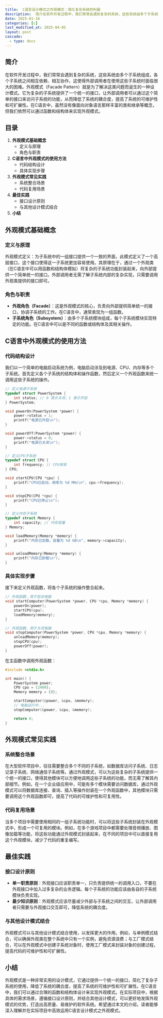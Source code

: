 ```yaml
---
title:  C语言设计模式之外观模式：简化复杂系统的利器
description:  简介在软件开发过程中，我们常常会遇到复杂的系统，这些系统由多个子系统组成，各个子系统之间相互依赖、相互协作，这使得外部调用者在使用这些子系统时面临很大的困难。外观模式（Facade Pattern）就是为了解决这类问题而诞生的一种设计模式。它为复杂的子系统提供了一个统一的接口，让外部调用者可以通过这个简单的接口来访问子系统的功能，从而降低了系统的耦合度，提高了系统的可维护性和可扩展性。在C语言中，虽然没有像面向对象语言那样丰富的类和继承等概念，但我们依然可以通过函数和结构体来实现外观模式。
date: 2025-01-16
categories: [c]
last_modified_at: 2025-04-05 
layout: post
cascade:
  - type: docs
---
```



## 简介
在软件开发过程中，我们常常会遇到复杂的系统，这些系统由多个子系统组成，各个子系统之间相互依赖、相互协作，这使得外部调用者在使用这些子系统时面临很大的困难。外观模式（Facade Pattern）就是为了解决这类问题而诞生的一种设计模式。它为复杂的子系统提供了一个统一的接口，让外部调用者可以通过这个简单的接口来访问子系统的功能，从而降低了系统的耦合度，提高了系统的可维护性和可扩展性。在C语言中，虽然没有像面向对象语言那样丰富的类和继承等概念，但我们依然可以通过函数和结构体来实现外观模式。

## 目录
1. **外观模式基础概念**
    - 定义与原理
    - 角色与职责
2. **C语言中外观模式的使用方法**
    - 代码结构设计
    - 具体实现步骤
3. **外观模式常见实践**
    - 系统整合场景
    - 代码复用场景
4. **最佳实践**
    - 接口设计原则
    - 与其他设计模式结合
5. **小结**

## 外观模式基础概念
### 定义与原理
外观模式定义：为子系统中的一组接口提供一个一致的界面，此模式定义了一个高层接口，这个接口使得这一子系统更加容易使用。其原理在于，通过一个外观类（在C语言中可以用函数和结构体模拟）将复杂的子系统功能封装起来，向外部提供一个简单统一的接口。外部调用者无需了解子系统内部的复杂实现，只需要调用外观类提供的接口即可。

### 角色与职责
- **外观角色（Facade）**：这是外观模式的核心，负责向外部提供简单统一的接口，协调子系统的工作。在C语言中，通常表现为一组函数。
- **子系统角色（Subsystem）**：由多个子系统模块组成，每个子系统模块实现特定的功能。在C语言中可以是不同的函数或结构体及其相关操作。

## C语言中外观模式的使用方法
### 代码结构设计
我们以一个简单的电脑启动系统为例，电脑启动涉及到电源、CPU、内存等多个子系统。首先定义各个子系统的结构体和操作函数，然后定义一个外观函数来统一调用这些子系统的操作。

```c
// 定义电源子系统
typedef struct PowerSystem {
    int status; // 0 表示关闭，1 表示开启
} PowerSystem;

void powerOn(PowerSystem *power) {
    power->status = 1;
    printf("电源已开启\n");
}

void powerOff(PowerSystem *power) {
    power->status = 0;
    printf("电源已关闭\n");
}

// 定义CPU子系统
typedef struct CPU {
    int frequency; // CPU频率
} CPU;

void startCPU(CPU *cpu) {
    printf("CPU已启动，频率为 %d MHz\n", cpu->frequency);
}

void stopCPU(CPU *cpu) {
    printf("CPU已停止\n");
}

// 定义内存子系统
typedef struct Memory {
    int capacity; // 内存容量
} Memory;

void loadMemory(Memory *memory) {
    printf("内存已加载，容量为 %d GB\n", memory->capacity);
}

void unloadMemory(Memory *memory) {
    printf("内存已卸载\n");
}
```

### 具体实现步骤
接下来定义外观函数，将各个子系统的操作整合起来。

```c
// 外观函数，用于启动电脑
void startComputer(PowerSystem *power, CPU *cpu, Memory *memory) {
    powerOn(power);
    startCPU(cpu);
    loadMemory(memory);
}

// 外观函数，用于关闭电脑
void stopComputer(PowerSystem *power, CPU *cpu, Memory *memory) {
    unloadMemory(memory);
    stopCPU(cpu);
    powerOff(power);
}
```

在主函数中调用外观函数：

```c
#include <stdio.h>

int main() {
    PowerSystem power;
    CPU cpu = {2400};
    Memory memory = {8};

    startComputer(&power, &cpu, &memory);
    // 电脑运行中...
    stopComputer(&power, &cpu, &memory);

    return 0;
}
```

## 外观模式常见实践
### 系统整合场景
在大型软件项目中，往往需要整合多个不同的子系统，如数据库访问子系统、日志记录子系统、网络通信子系统等。通过外观模式，可以为这些复杂的子系统提供一个统一的接口，使得其他模块可以方便地调用这些子系统的功能，而无需了解其内部细节。例如，在一个企业级应用中，可能有多个模块需要访问数据库，通过外观模式可以将数据库连接、查询、插入等操作封装在一个外观函数中，其他模块只需要调用这个外观函数即可，提高了代码的可维护性和可复用性。

### 代码复用场景
当多个项目中需要使用相同的一组子系统功能时，可以将这些子系统封装在外观模式中，形成一个可复用的模块。例如，在多个游戏项目中都需要处理音频播放、图像加载等功能，将这些功能通过外观模式封装起来，在不同的项目中可以直接复用这个外观模块，减少了代码的重复编写。

## 最佳实践
### 接口设计原则
- **单一职责原则**：外观接口应该职责单一，只负责提供统一的调用入口，不要在外观接口中加入过多复杂的业务逻辑。每个子系统的功能应该由各自的子系统模块负责实现。
- **最少知识原则**：外观模式应该尽量减少外部与子系统之间的交互，让外部调用者只需要与外观接口交互即可，降低系统的耦合度。

### 与其他设计模式结合
外观模式可以与其他设计模式结合使用，以发挥更大的作用。例如，与单例模式结合，可以确保外观类在整个系统中只有一个实例，避免资源浪费；与工厂模式结合，可以在外观模式中创建子系统对象时，使用工厂模式来封装对象的创建过程，提高代码的可维护性和可扩展性。

## 小结
外观模式是一种非常实用的设计模式，它通过提供一个统一的接口，简化了复杂子系统的使用，降低了系统的耦合度，提高了系统的可维护性和可扩展性。在C语言中，我们可以通过合理的函数和结构体设计来实现外观模式。在实际项目中，根据具体的需求场景，遵循接口设计原则，并结合其他设计模式，可以更好地发挥外观模式的优势，打造出高质量、易维护的软件系统。希望通过本文的介绍，读者能够深入理解并在实际项目中高效运用C语言设计模式之外观模式。